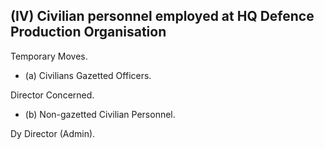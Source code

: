 ## (IV) Civilian personnel employed at HQ Defence Production Organisation

Temporary Moves.

- (a) Civilians Gazetted Officers.

Director Concerned.

- (b) Non-gazetted Civilian Personnel.

Dy Director (Admin).
